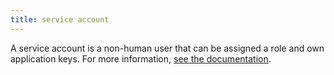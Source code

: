 ```yaml
---
title: service account
---
```

A service account is a non-human user that can be assigned a role and own application keys.
For more information, <a href="https://docs.datadoghq.com/account_management/org_settings/#service-accounts">see the documentation</a>.